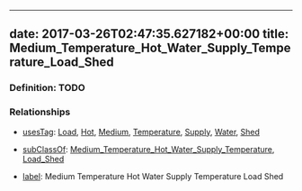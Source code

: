 
---
date: 2017-03-26T02:47:35.627182+00:00
title: Medium_Temperature_Hot_Water_Supply_Temperature_Load_Shed
---
### Definition: TODO

### Relationships

* [usesTag](https://brickschema.org/schema/1.0/BrickFrame#usesTag): [Load](https://brickschema.org/schema/1.0/BrickTag#Load), [Hot](https://brickschema.org/schema/1.0/BrickTag#Hot), [Medium](https://brickschema.org/schema/1.0/BrickTag#Medium), [Temperature](https://brickschema.org/schema/1.0/BrickTag#Temperature), [Supply](https://brickschema.org/schema/1.0/BrickTag#Supply), [Water](https://brickschema.org/schema/1.0/BrickTag#Water), [Shed](https://brickschema.org/schema/1.0/BrickTag#Shed)

* [subClassOf](http://www.w3.org/2000/01/rdf-schema#subClassOf): [Medium_Temperature_Hot_Water_Supply_Temperature](https://brickschema.org/schema/1.0/Brick#Medium_Temperature_Hot_Water_Supply_Temperature), [Load_Shed](https://brickschema.org/schema/1.0/Brick#Load_Shed)

* [label](http://www.w3.org/2000/01/rdf-schema#label): Medium Temperature Hot Water Supply Temperature Load Shed

